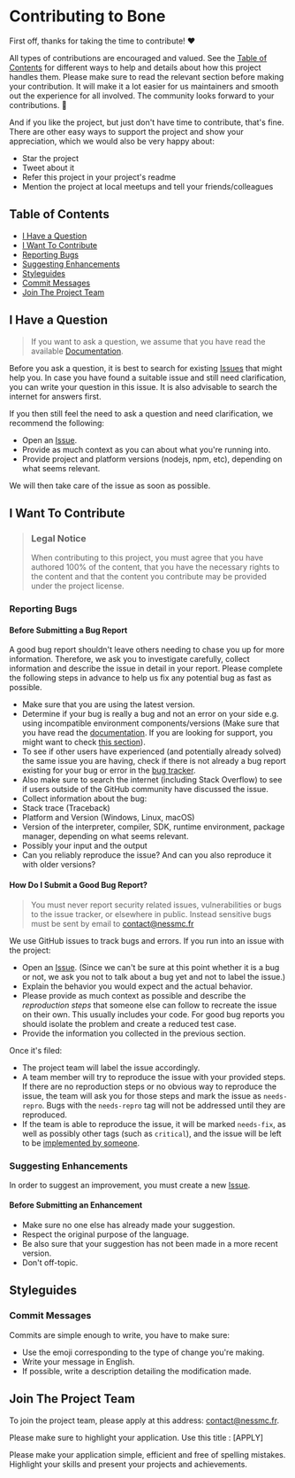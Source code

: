 # Contributing to Bone

First off, thanks for taking the time to contribute! ❤️

All types of contributions are encouraged and valued. See the
[Table of Contents](#table-of-contents) for different ways to help and details
about how this project handles them. Please make sure to read the relevant
section before making your contribution. It will make it a lot easier for us
maintainers and smooth out the experience for all involved. The community looks
forward to your contributions. 🎉

And if you like the project, but just don't have time to contribute, that's
fine. There are other easy ways to support the project and show your
appreciation, which we would also be very happy about:

-   Star the project
-   Tweet about it
-   Refer this project in your project's readme
-   Mention the project at local meetups and tell your friends/colleagues

## Table of Contents

-   [I Have a Question](#i-have-a-question)
-   [I Want To Contribute](#i-want-to-contribute)
-   [Reporting Bugs](#reporting-bugs)
-   [Suggesting Enhancements](#suggesting-enhancements)
-   [Styleguides](#styleguides)
-   [Commit Messages](#commit-messages)
-   [Join The Project Team](#join-the-project-team)

## I Have a Question

> If you want to ask a question, we assume that you have read the available
> [Documentation](https://github.com/NessMC/bone/README.md).

Before you ask a question, it is best to search for existing
[Issues](https://github.com/NessMC/bone/issues) that might help you. In
case you have found a suitable issue and still need clarification, you can write
your question in this issue. It is also advisable to search the internet for
answers first.

If you then still feel the need to ask a question and need clarification, we
recommend the following:

-   Open an [Issue](https://github.com/NessMC/bone/issues/new).
-   Provide as much context as you can about what you're running into.
-   Provide project and platform versions (nodejs, npm, etc), depending on what
    seems relevant.

We will then take care of the issue as soon as possible.

## I Want To Contribute

> ### Legal Notice
>
> When contributing to this project, you must agree that you have authored 100%
> of the content, that you have the necessary rights to the content and that the
> content you contribute may be provided under the project license.

### Reporting Bugs

#### Before Submitting a Bug Report

A good bug report shouldn't leave others needing to chase you up for more
information. Therefore, we ask you to investigate carefully, collect information
and describe the issue in detail in your report. Please complete the following
steps in advance to help us fix any potential bug as fast as possible.

-   Make sure that you are using the latest version.
-   Determine if your bug is really a bug and not an error on your side e.g.
    using incompatible environment components/versions (Make sure that you have
    read the [documentation](https://github.com/NessMC/bone/README.md). If
    you are looking for support, you might want to check
    [this section](#i-have-a-question)).
-   To see if other users have experienced (and potentially already solved) the
    same issue you are having, check if there is not already a bug report
    existing for your bug or error in the
    [bug tracker](https://github.com/NessMC/bone/issues?q=label%3Abug).
-   Also make sure to search the internet (including Stack Overflow) to see if
    users outside of the GitHub community have discussed the issue.
-   Collect information about the bug:
-   Stack trace (Traceback)
-   Platform and Version (Windows, Linux, macOS)
-   Version of the interpreter, compiler, SDK, runtime environment, package
    manager, depending on what seems relevant.
-   Possibly your input and the output
-   Can you reliably reproduce the issue? And can you also reproduce it with
    older versions?

#### How Do I Submit a Good Bug Report?

> You must never report security related issues, vulnerabilities or bugs to the
> issue tracker, or elsewhere in public. Instead sensitive bugs must be sent by
> email to contact@nessmc.fr

We use GitHub issues to track bugs and errors. If you run into an issue with the
project:

-   Open an [Issue](https://github.com/NessMC/bone/issues/new). (Since we
    can't be sure at this point whether it is a bug or not, we ask you not to
    talk about a bug yet and not to label the issue.)
-   Explain the behavior you would expect and the actual behavior.
-   Please provide as much context as possible and describe the _reproduction
    steps_ that someone else can follow to recreate the issue on their own. This
    usually includes your code. For good bug reports you should isolate the
    problem and create a reduced test case.
-   Provide the information you collected in the previous section.

Once it's filed:

-   The project team will label the issue accordingly.
-   A team member will try to reproduce the issue with your provided steps. If
    there are no reproduction steps or no obvious way to reproduce the issue,
    the team will ask you for those steps and mark the issue as `needs-repro`.
    Bugs with the `needs-repro` tag will not be addressed until they are
    reproduced.
-   If the team is able to reproduce the issue, it will be marked `needs-fix`,
    as well as possibly other tags (such as `critical`), and the issue will be
    left to be [implemented by someone](#your-first-code-contribution).

### Suggesting Enhancements

In order to suggest an improvement, you must create a new
[Issue](https://github.com/NessMC/bone/issues/new).

#### Before Submitting an Enhancement

-   Make sure no one else has already made your suggestion.
-   Respect the original purpose of the language.
-   Be also sure that your suggestion has not been made in a more recent
    version.
-   Don't off-topic.

## Styleguides

### Commit Messages

Commits are simple enough to write, you have to make sure:

-   Use the emoji corresponding to the type of change you're making.
-   Write your message in English.
-   If possible, write a description detailing the modification made.

## Join The Project Team

To join the project team, please apply at this address: contact@nessmc.fr.

Please make sure to highlight your application. Use this title : [APPLY]
<github username>

Please make your application simple, efficient and free of spelling mistakes.
Highlight your skills and present your projects and achievements.
